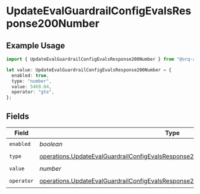 # UpdateEvalGuardrailConfigEvalsResponse200Number

## Example Usage

```typescript
import { UpdateEvalGuardrailConfigEvalsResponse200Number } from "@orq-ai/node/models/operations";

let value: UpdateEvalGuardrailConfigEvalsResponse200Number = {
  enabled: true,
  type: "number",
  value: 5469.04,
  operator: "gte",
};
```

## Fields

| Field                                                                                                                                                                                      | Type                                                                                                                                                                                       | Required                                                                                                                                                                                   | Description                                                                                                                                                                                |
| ------------------------------------------------------------------------------------------------------------------------------------------------------------------------------------------ | ------------------------------------------------------------------------------------------------------------------------------------------------------------------------------------------ | ------------------------------------------------------------------------------------------------------------------------------------------------------------------------------------------ | ------------------------------------------------------------------------------------------------------------------------------------------------------------------------------------------ |
| `enabled`                                                                                                                                                                                  | *boolean*                                                                                                                                                                                  | :heavy_check_mark:                                                                                                                                                                         | N/A                                                                                                                                                                                        |
| `type`                                                                                                                                                                                     | [operations.UpdateEvalGuardrailConfigEvalsResponse200ApplicationJSONResponseBodyType](../../models/operations/updateevalguardrailconfigevalsresponse200applicationjsonresponsebodytype.md) | :heavy_check_mark:                                                                                                                                                                         | N/A                                                                                                                                                                                        |
| `value`                                                                                                                                                                                    | *number*                                                                                                                                                                                   | :heavy_check_mark:                                                                                                                                                                         | N/A                                                                                                                                                                                        |
| `operator`                                                                                                                                                                                 | [operations.UpdateEvalGuardrailConfigEvalsResponse200Operator](../../models/operations/updateevalguardrailconfigevalsresponse200operator.md)                                               | :heavy_check_mark:                                                                                                                                                                         | N/A                                                                                                                                                                                        |